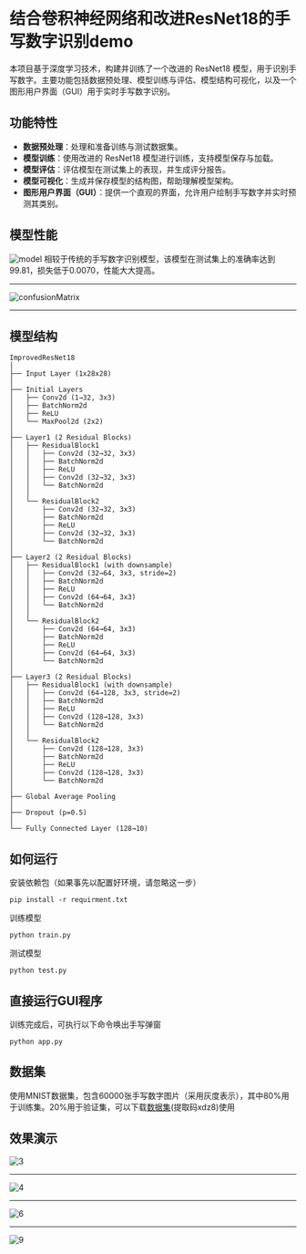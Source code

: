 # 结合卷积神经网络和改进ResNet18的手写数字识别demo

本项目基于深度学习技术，构建并训练了一个改进的 ResNet18 模型，用于识别手写数字。主要功能包括数据预处理、模型训练与评估、模型结构可视化，以及一个图形用户界面（GUI）用于实时手写数字识别。

## 功能特性
- **数据预处理**：处理和准备训练与测试数据集。
- **模型训练**：使用改进的 ResNet18 模型进行训练，支持模型保存与加载。
- **模型评估**：评估模型在测试集上的表现，并生成评分报告。
- **模型可视化**：生成并保存模型的结构图，帮助理解模型架构。
- **图形用户界面（GUI）**：提供一个直观的界面，允许用户绘制手写数字并实时预测其类别。

## 模型性能
![model](image/model.png)
相较于传统的手写数字识别模型，该模型在测试集上的准确率达到99.81，损失低于0.0070，性能大大提高。
___
![confusionMatrix](image/confusionMatrix.png)
___

## 模型结构
`````````
ImprovedResNet18
│
├── Input Layer (1x28x28)
│
├── Initial Layers
│   ├── Conv2d (1→32, 3x3)
│   ├── BatchNorm2d
│   ├── ReLU
│   └── MaxPool2d (2x2)
│
├── Layer1 (2 Residual Blocks)
│   ├── ResidualBlock1
│   │   ├── Conv2d (32→32, 3x3)
│   │   ├── BatchNorm2d
│   │   ├── ReLU
│   │   ├── Conv2d (32→32, 3x3)
│   │   └── BatchNorm2d
│   │
│   └── ResidualBlock2
│       ├── Conv2d (32→32, 3x3)
│       ├── BatchNorm2d
│       ├── ReLU
│       ├── Conv2d (32→32, 3x3)
│       └── BatchNorm2d
│
├── Layer2 (2 Residual Blocks)
│   ├── ResidualBlock1 (with downsample)
│   │   ├── Conv2d (32→64, 3x3, stride=2)
│   │   ├── BatchNorm2d
│   │   ├── ReLU
│   │   ├── Conv2d (64→64, 3x3)
│   │   └── BatchNorm2d
│   │
│   └── ResidualBlock2
│       ├── Conv2d (64→64, 3x3)
│       ├── BatchNorm2d
│       ├── ReLU
│       ├── Conv2d (64→64, 3x3)
│       └── BatchNorm2d
│
├── Layer3 (2 Residual Blocks)
│   ├── ResidualBlock1 (with downsample)
│   │   ├── Conv2d (64→128, 3x3, stride=2)
│   │   ├── BatchNorm2d
│   │   ├── ReLU
│   │   ├── Conv2d (128→128, 3x3)
│   │   └── BatchNorm2d
│   │
│   └── ResidualBlock2
│       ├── Conv2d (128→128, 3x3)
│       ├── BatchNorm2d
│       ├── ReLU
│       ├── Conv2d (128→128, 3x3)
│       └── BatchNorm2d
│
├── Global Average Pooling
│
├── Dropout (p=0.5)
│
└── Fully Connected Layer (128→10)
`````````

## 如何运行
安装依赖包（如果事先以配置好环境，请忽略这一步）
`````````
pip install -r requirment.txt
`````````
训练模型
````````
python train.py
````````
测试模型
````````
python test.py
````````

## 直接运行GUI程序
训练完成后，可执行以下命令唤出手写弹窗
`````````
python app.py
`````````

## 数据集
使用MNIST数据集，包含60000张手写数字图片（采用灰度表示），其中80%用于训练集。20%用于验证集，可以下载[数据集](https://pan.baidu.com/s/1jAP1myo4ItWvo7av5t7OLQ)(提取码xdz8)使用

## 效果演示
![3](image/3.png)
___
![4](image/4.png)
___
![6](image/6.png)
___
![9](image/9.png)




  
